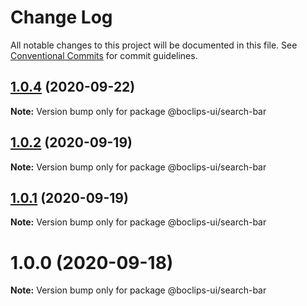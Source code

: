 # Change Log

All notable changes to this project will be documented in this file.
See [Conventional Commits](https://conventionalcommits.org) for commit guidelines.

## [1.0.4](https://github.com/boclips/boclips-ui/compare/@boclips-ui/search-bar@1.0.3...@boclips-ui/search-bar@1.0.4) (2020-09-22)

**Note:** Version bump only for package @boclips-ui/search-bar





## [1.0.2](https://github.com/boclips/boclips-ui/compare/@boclips-ui/search-bar@1.0.1...@boclips-ui/search-bar@1.0.2) (2020-09-19)

**Note:** Version bump only for package @boclips-ui/search-bar





## [1.0.1](https://github.com/boclips/boclips-ui/compare/@boclips-ui/search-bar@1.0.0...@boclips-ui/search-bar@1.0.1) (2020-09-19)

**Note:** Version bump only for package @boclips-ui/search-bar





# 1.0.0 (2020-09-18)

**Note:** Version bump only for package @boclips-ui/search-bar
